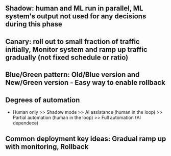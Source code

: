 ## Shadow: human and ML run in parallel, ML system's output not used for any decisions during this phase
## Canary: roll out to small fraction of traffic initially, Monitor system and ramp up traffic gradually (not fixed schedule or ratio)
## Blue/Green pattern: Old/Blue version and New/Green version - Easy way to enable rollback

## Degrees of automation
 - Human only >> Shadow mode >> AI assistance (human in the loop) >> Partial automation (human in the loop) >> Full automation (AI dependece)

## Common deployment key ideas: Gradual ramp up with monitoring, Rollback